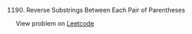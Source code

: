 1190. Reverse Substrings Between Each Pair of Parentheses

View problem on [Leetcode](https://leetcode.com/problems/reverse-substrings-between-each-pair-of-parentheses/description/)